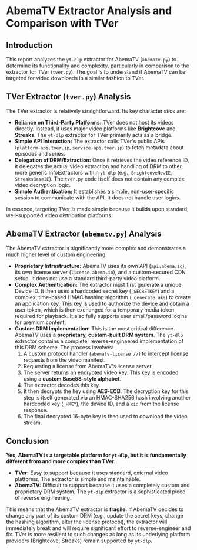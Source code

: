 # AbemaTV Extractor Analysis and Comparison with TVer

## Introduction

This report analyzes the `yt-dlp` extractor for AbemaTV (`abematv.py`) to determine its functionality and complexity, particularly in comparison to the extractor for TVer (`tver.py`). The goal is to understand if AbemaTV can be targeted for video downloads in a similar fashion to TVer.

## TVer Extractor (`tver.py`) Analysis

The TVer extractor is relatively straightforward. Its key characteristics are:

*   **Reliance on Third-Party Platforms:** TVer does not host its videos directly. Instead, it uses major video platforms like **Brightcove** and **Streaks**. The `yt-dlp` extractor for TVer primarily acts as a bridge.
*   **Simple API Interaction:** The extractor calls TVer's public APIs (`platform-api.tver.jp`, `service-api.tver.jp`) to fetch metadata about episodes and series.
*   **Delegation of DRM/Extraction:** Once it retrieves the video reference ID, it delegates the actual video extraction and handling of DRM to other, more generic InfoExtractors within `yt-dlp` (e.g., `BrightcoveNewIE`, `StreaksBaseIE`). The `tver.py` code itself does not contain any complex video decryption logic.
*   **Simple Authentication:** It establishes a simple, non-user-specific session to communicate with the API. It does not handle user logins.

In essence, targeting TVer is made simple because it builds upon standard, well-supported video distribution platforms.

## AbemaTV Extractor (`abematv.py`) Analysis

The AbemaTV extractor is significantly more complex and demonstrates a much higher level of custom engineering.

*   **Proprietary Infrastructure:** AbemaTV uses its own API (`api.abema.io`), its own license server (`license.abema.io`), and a custom-secured CDN setup. It does not use a standard third-party video platform.
*   **Complex Authentication:** The extractor must first generate a unique Device ID. It then uses a hardcoded secret key (`_SECRETKEY`) and a complex, time-based HMAC hashing algorithm (`_generate_aks`) to create an application key. This key is used to authorize the device and obtain a user token, which is then exchanged for a temporary media token required for playback. It also fully supports user email/password logins for premium content.
*   **Custom DRM Implementation:** This is the most critical difference. AbemaTV uses a **proprietary, custom-built DRM system**. The `yt-dlp` extractor contains a complete, reverse-engineered implementation of this DRM scheme. The process involves:
    1.  A custom protocol handler (`abematv-license://`) to intercept license requests from the video manifest.
    2.  Requesting a license from AbemaTV's license server.
    3.  The server returns an encrypted video key. This key is encoded using a **custom Base58-style alphabet**.
    4.  The extractor decodes this key.
    5.  It then decrypts the key using **AES-ECB**. The decryption key for this step is itself generated via an HMAC-SHA256 hash involving another hardcoded key (`_HKEY`), the device ID, and a `cid` from the license response.
    6.  The final decrypted 16-byte key is then used to download the video stream.

## Conclusion

**Yes, AbemaTV is a targetable platform for `yt-dlp`, but it is fundamentally different from and more complex than TVer.**

*   **TVer:** Easy to support because it uses standard, external video platforms. The extractor is simple and maintainable.
*   **AbemaTV:** Difficult to support because it uses a completely custom and proprietary DRM system. The `yt-dlp` extractor is a sophisticated piece of reverse engineering.

This means that the AbemaTV extractor is **fragile**. If AbemaTV decides to change any part of its custom DRM (e.g., update the secret keys, change the hashing algorithm, alter the license protocol), the extractor will immediately break and will require significant effort to reverse-engineer and fix. TVer is more resilient to such changes as long as its underlying platform providers (Brightcove, Streaks) remain supported by `yt-dlp`.
